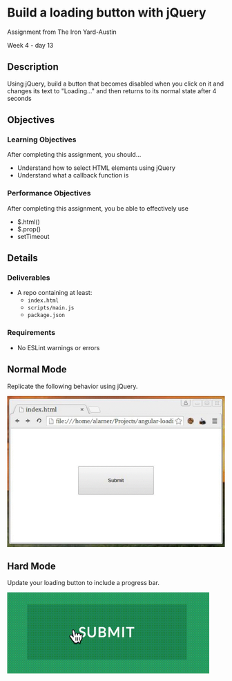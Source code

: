 # Build a loading button with jQuery

Assignment from The Iron Yard-Austin

Week 4 - day 13

## Description

Using jQuery, build a button that becomes disabled when you click on it and changes its text to &quot;Loading...&quot; and then returns to its normal state after 4 seconds


## Objectives

### Learning Objectives

After completing this assignment, you should…

* Understand how to select HTML elements using jQuery
* Understand what a callback function is


### Performance Objectives

After completing this assignment, you be able to effectively use

* $.html()
* $.prop()
* setTimeout

## Details

### Deliverables

* A repo containing at least:
  * `index.html`
  * `scripts/main.js`
  * `package.json`

### Requirements

* No ESLint warnings or errors


## Normal Mode

Replicate the following behavior using jQuery.

![Example](https://github.com/TIY-Austin-Front-End-Engineering/jquery-loading-button/blob/master/output.gif)

## Hard Mode

Update your loading button to include a progress bar.

![Example](https://github.com/TIY-Austin-Front-End-Engineering/jquery-loading-button/blob/master/hard-mode.gif)
